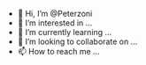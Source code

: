 - 👋 Hi, I’m @Peterzoni
- 👀 I’m interested in ...
- 🌱 I’m currently learning ...
- 💞️ I’m looking to collaborate on ...
- 📫 How to reach me ...

<!---
Peterzoni/Peterzoni is a ✨ special ✨ repository because its `README.md` (this file) appears on your GitHub profile.
You can click the Preview link to take a look at your changes.
--->
